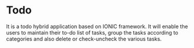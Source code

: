 # Todo

It is a todo hybrid application based on IONIC framework. It will enable the users to maintain their to-do list of tasks, group the tasks according to categories and also delete or check-uncheck the various tasks.
